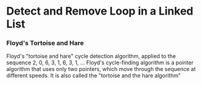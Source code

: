 # Detect and Remove Loop in a Linked List

### Floyd's Tortoise and Hare

Floyd's "tortoise and hare" cycle detection algorithm, applied to the sequence 2, 0, 6, 3, 1, 6, 3, 1, ...
Floyd's cycle-finding algorithm is a pointer algorithm that uses only two pointers, which move through the sequence at different speeds. It is also called the "tortoise and the hare algorithm"
